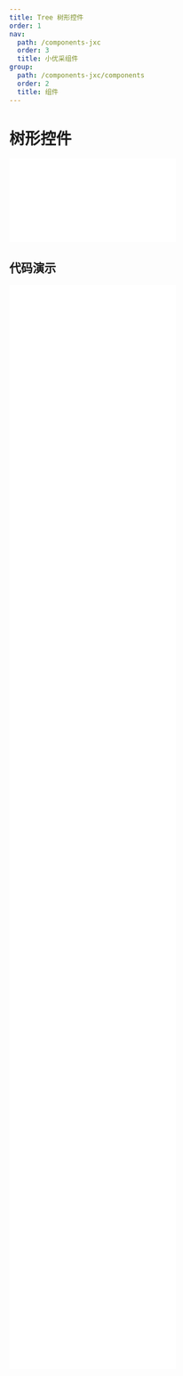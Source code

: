 ```yaml
---
title: Tree 树形控件
order: 1
nav:
  path: /components-jxc
  order: 3
  title: 小优采组件
group:
  path: /components-jxc/components
  order: 2
  title: 组件
---
```


# 树形控件

<div>
<embed src="@docs-common/tree/index.md"></embed>
</div>
        
## 代码演示

<Row gutter=8>

  <Col span=12>
    
  <div class="code-box"><embed src="@abiz-rc-jxc/tree/demo/basic-tree-jxc.md"></embed></div>
          
  <div class="code-box"><embed src="@abiz-rc-jxc/tree/demo/draggable-tree-jxc.md"></embed></div>
          
  <div class="code-box"><embed src="@abiz-rc-jxc/tree/demo/search-tree-jxc.md"></embed></div>
          
  <div class="code-box"><embed src="@abiz-rc-jxc/tree/demo/customized-icon-tree-jxc.md"></embed></div>
          
  <div class="code-box"><embed src="@abiz-rc-jxc/tree/demo/switcher-icon-tree-jxc.md"></embed></div>
          
  <div class="code-box"><embed src="@abiz-rc-jxc/tree/demo/drag-debug-tree-jxc.md"></embed></div>
          
  </Col>
          
  <Col span=12>
    
  <div class="code-box"><embed src="@abiz-rc-jxc/tree/demo/basic-controlled-tree-jxc.md"></embed></div>
          
  <div class="code-box"><embed src="@abiz-rc-jxc/tree/demo/dynamic-tree-jxc.md"></embed></div>
          
  <div class="code-box"><embed src="@abiz-rc-jxc/tree/demo/line-tree-jxc.md"></embed></div>
          
  <div class="code-box"><embed src="@abiz-rc-jxc/tree/demo/directory-tree-jxc.md"></embed></div>
          
  <div class="code-box"><embed src="@abiz-rc-jxc/tree/demo/virtual-scroll-tree-jxc.md"></embed></div>
          
  <div class="code-box"><embed src="@abiz-rc-jxc/tree/demo/big-data-tree-jxc.md"></embed></div>
          
  </Col>
          
</Row>
        
<div><embed src="@docs-common/tree/index-api.md"></embed><div>
